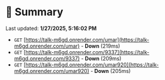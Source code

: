 # 📖 Summary
Last updated: **1/27/2025, 5:16:02 PM**

- `GET` [https://talk-m6gd.onrender.com/umar](https://talk-m6gd.onrender.com/umar) - **Down** (219ms)
- `GET` [https://talk-m6gd.onrender.com/9337](https://talk-m6gd.onrender.com/9337) - **Down** (209ms)
- `GET` [https://talk-m6gd.onrender.com/umar920](https://talk-m6gd.onrender.com/umar920) - **Down** (205ms)
